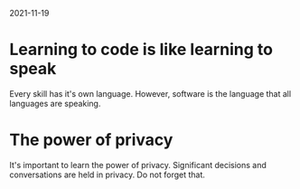 2021-11-19

# Learning to code is like learning to speak

Every skill has it's own language. However, software is the language that all languages are speaking.

# The power of privacy

It's important to learn the power of privacy. Significant decisions and conversations are held in privacy. Do not forget that.